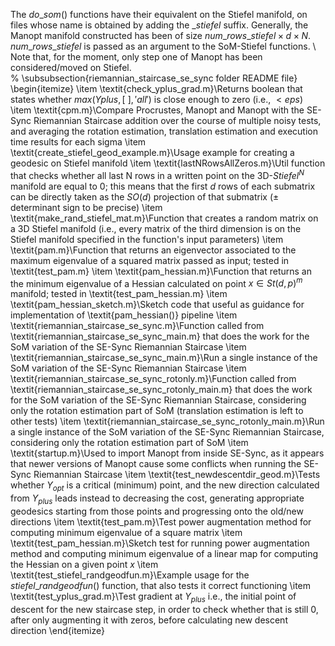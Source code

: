The $do\_som()$ functions have their equivalent on the Stiefel manifold, on files whose name is obtained by adding the $\_stiefel$ suffix.
Generally, the Manopt manifold constructed has been of size $num\_rows\_stiefel \times d \times N$. $num\_rows\_stiefel$ is passed as an argument to the SoM-Stiefel functions.
\\
Note that, for the moment, only step one of Manopt has been considered/moved on Stiefel.   
%
\subsubsection{riemannian\_staircase\_se\_sync folder README file}
\begin{itemize}
    \item \textit{check\_yplus\_grad.m}\\Returns boolean that states whether $max(Yplus, [~], 'all')$ is close enough to zero (i.e., $< eps$)
    \item \textit{cpm.m}\\Compare Procrustes, Manopt and Manopt with the SE-Sync Riemannian Staircase addition over the course of multiple noisy tests, and averaging the rotation estimation, translation estimation and execution time results for each sigma
    \item \textit{create\_stiefel\_geod\_example.m}\\Usage example for creating a geodesic on Stiefel manifold
    \item \textit{lastNRowsAllZeros.m}\\Util function that checks whether all last N rows in a written point on the 3D-$Stiefel^N$ manifold are equal to 0; this means that the first $d$ rows of each submatrix can be directly taken as the $SO(d)$ projection of that submatrix ($\pm$ determinant sign to be precise)
    \item \textit{make\_rand\_stiefel\_mat.m}\\Function that creates a random matrix on a 3D Stiefel manifold (i.e., every matrix of the third dimension is on the Stiefel manifold specified in the function's input parameters)
    \item \textit{pam.m}\\Function that returns an eigenvector associated to the maximum eigenvalue of a squared matrix passed as input; tested in \textit{test\_pam.m}
    \item \textit{pam\_hessian.m}\\Function that returns an the minimum eigenvalue of a Hessian calculated on point $x\in St(d,p)^m$ manifold; tested in \textit{test\_pam\_hessian.m} 
    \item \textit{pam\_hessian\_sketch.m}\\Sketch code that useful as guidance for implementation of \textit{pam\_hessian()} pipeline
    \item \textit{riemannian\_staircase\_se\_sync.m}\\Function called from \textit{riemannian\_staircase\_se\_sync\_main.m} that does the work for the SoM variation of the SE-Sync Riemannian Staircase
    \item \textit{riemannian\_staircase\_se\_sync\_main.m}\\Run a single instance of the SoM variation of the SE-Sync Riemannian Staircase
    \item \textit{riemannian\_staircase\_se\_sync\_rotonly.m}\\Function called from \textit{riemannian\_staircase\_se\_sync\_rotonly\_main.m} that does the work for the SoM variation of the SE-Sync Riemannian Staircase, considering only the rotation estimation part of SoM (translation estimation is left to other tests)
    \item \textit{riemannian\_staircase\_se\_sync\_rotonly\_main.m}\\Run a single instance of the SoM variation of the SE-Sync Riemannian Staircase, considering only the rotation estimation part of SoM
    \item \textit{startup.m}\\Used to import Manopt from inside SE-Sync, as it appears that newer versions of Manopt cause some conflicts when running the SE-Sync Riemannian Staircase
    \item \textit{test\_newdescentdir\_geod.m}\\Tests whether $Y_{opt}$ is a critical (minimum) point, and the new direction calculated from $Y_{plus}$ leads instead to decreasing the cost, generating appropriate geodesics starting from those points and progressing onto the old/new directions
    \item \textit{test\_pam.m}\\Test power augmentation method for computing minimum eigenvalue of a square matrix
    \item \textit{test\_pam\_hessian.m}\\Sketch test for running power augmentation method and computing minimum eigenvalue of a linear map for computing the Hessian on a given point $x$
    \item \textit{test\_stiefel\_randgeodfun.m}\\Example usage for the $stiefel\_randgeodfun()$ function, that also tests it correct functioning
    \item \textit{test\_yplus\_grad.m}\\Test gradient at $Y_{plus}$ i.e., the initial point of descent for the new staircase step, in order to check whether that is still 0, after only augmenting it with zeros, before calculating new descent direction
\end{itemize}